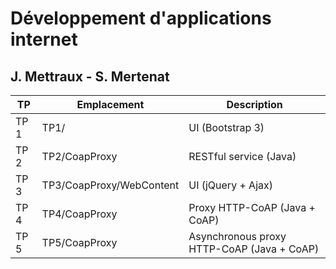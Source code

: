 # Développement d'applications internet
## J. Mettraux - S. Mertenat


TP       | Emplacement                   | Description
-------- | ----------------------------- | ----------------------------
TP 1     | TP1/                          | UI (Bootstrap 3)
TP 2     | TP2/CoapProxy                 | RESTful service (Java)
TP 3     | TP3/CoapProxy/WebContent      | UI (jQuery + Ajax)
TP 4     | TP4/CoapProxy                 | Proxy HTTP-CoAP (Java + CoAP)
TP 5     | TP5/CoapProxy                 | Asynchronous proxy HTTP-CoAP (Java + CoAP)
